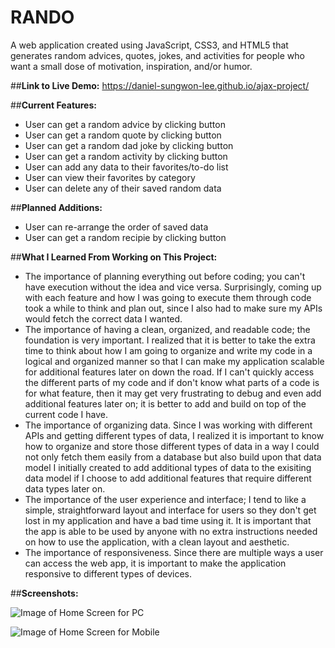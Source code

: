 # RANDO

A web application created using JavaScript, CSS3, and HTML5 that generates random advices, quotes, jokes, and activities for people who want a small dose of motivation, inspiration, and/or humor.

##**Link to Live Demo:** https://daniel-sungwon-lee.github.io/ajax-project/

##**Current Features:**
* User can get a random advice by clicking button
* User can get a random quote by clicking button
* User can get a random dad joke by clicking button
* User can get a random activity by clicking button
* User can add any data to their favorites/to-do list
* User can view their favorites by category
* User can delete any of their saved random data

##**Planned Additions:**
* User can re-arrange the order of saved data
* User can get a random recipie by clicking button

##**What I Learned From Working on This Project:**
* The importance of planning everything out before coding; you can't have execution without the idea and vice versa. Surprisingly, coming up with each feature and how I was going to execute them through code took a while to think and plan out, since I also had to make sure my APIs would fetch the correct data I wanted. 
* The importance of having a clean, organized, and readable code; the foundation is very important. I realized that it is better to take the extra time to think about how I am going to organize and write my code in a logical and organized manner so that I can make my application scalable for additional features later on down the road. If I can't quickly access the different parts of my code and if don't know what parts of a code is for what feature, then it may get very frustrating to debug and even add additional features later on; it is better to add and build on top of the current code I have. 
* The importance of organizing data. Since I was working with different APIs and getting different types of data, I realized it is important to know how to organize and store those different types of data in a way I could not only fetch them easily from a database but also build upon that data model I initially created to add additional types of data to the exisiting data model if I choose to add additional features that require different data types later on. 
* The importance of the user experience and interface; I tend to like a simple, straightforward layout and interface for users so they don't get lost in my application and have a bad time using it. It is important that the app is able to be used by anyone with no extra instructions needed on how to use the application, with a clean layout and aesthetic.
* The importance of responsiveness. Since there are multiple ways a user can access the web app, it is important to make the application responsive to different types of devices.

##**Screenshots:**

![Image of Home Screen for PC](https://lh3.googleusercontent.com/jBKKhCDx676wC1jThqgsDAAHChQJvw-JBTcHQk31a9br6FanOrslBwr7FwZE5TcuF18-jIkDHzTt1WajsNiMTF4SelIxi3tvEzY73DTIn9vqh0PRsL6kUouAODJRedx8SHKTX5_9jWzP-i7BTLsjQNQJ1diJZ30O0DU-X5jYxJaHPpkVcKBZ6C7GHx2zwc_SOfYJTWaGZPxLNVYsxJ3CsNXTIL9t6HJCMKFwDPzhvKo1WqNuCbJSlZ6WO5EIw1OyWfgRmbdOROXNM7mXgXKqrMYMQKoQbdq5DzPC4VhCNLvIagt2YxkwRF0ymt-3L1Tmo5TBQfxJUzFyaK_NYHRHtH6TkYbG7LuD_boqu8JPnCTWeCJxWAGPsIGUJAzRZGG9URr1WjugeK1rz2zof0SfwpVMoG5TONP-M47Oa4J52Zlg9cNdj_RAugXKw2VxLi1W8pr6qXB_BphbM7VuPZbj_5gkEprApyrhAtAqcgChE30pTMt9uGpx7Anf10kuB7IvKuwJAmJ5ghKRMSO3BR62NQrOc3zbF_7ZUBwi8PWHr6ioJgSmTa7zC2TW_TB4zXq_A2yXNq6d3tZwYZN5Nx4tT4yB1_ASBzvdJxegsSQU-1Dmb3qDxn-qwSKFWLAUYnBghj057dqJZiz9C3Bov8G4pxJdSZ2vWkcpR4ZxVk6ZzRTgWQCo-_WImFTW_d6jsik=w1532-h725-no?authuser=0)

![Image of Home Screen for Mobile](https://lh3.googleusercontent.com/exFfjvMQKG6Q0ibMfzzKBtYcq4lnBnM5b5ipTqvWPDIHAtG9qDANasYwjrMLeTBwXrwnoOd966tJ1sS-bt4bdIo-HUufm2-tbZ6NW9EE20zM2hiZgVQLKAQhoALujdZDgXpWsec9R-xgQMJqXuKukdlUQ8hrlMFG0rHmKuAikhwWN27Jm_iN1b7q9uKvFigeD8esNg3mF6nypseXSVqU-eUyacCzykVrpo-CFqX-8zW4ERz0FRbcrFO2tA9TIwsA3PiTf5GNFKgY_Sx4Etp16OujfRei0d81bUvIyhkYzQpi74QBMu5-XtJUOVk2zFO2p0-cKqTupYdXlLyOaNwvcULdelkTEQ372Acdwyn3auu0wnpMqf26KWu9eHKFrSEDVtvLoftdCnwvQVqu5GnDuj6_cjdLDyzLbL8Xo8tCffWy5uTUBodtVWyC_iR6H4icsWy25i8VMrRBmPtXBvXLG0wx3zeekA4_AmZAZHvSnIKiP1boKq07t8om_B-_uO9n5O7fsX2iunwmAb4yw5asTttlbXy6fhLJ07EJ6ArGj0z2NhFMvI2VbxZhJzcEVSoGPFx-R0PLl6rNi2nrxdrNBKiwe1eofOKI7kCwWJ1A58Z18oJ9dYxPGhxCw49qraEOdDEb41F4yXDqeDYX1k7az7h-CJ2sj4feiSjlLxMr_9NPF5nIH8-fjQvN_oH_VSg=w414-h736-no?authuser=0)
